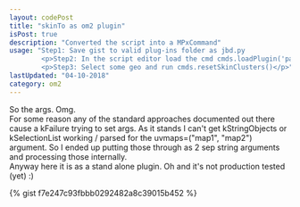 ```yaml
---
layout: codePost
title: "skinTo as om2 plugin"
isPost: true
description: "Converted the script into a MPxCommand"
usage: "Step1: Save gist to valid plug-ins folder as jbd.py
        <p>Step2: In the script editor load the cmd cmds.loadPlugin('pathTo/plugin.py')</p>
        <p>Step3: Select some geo and run cmds.resetSkinClusters()</p>"
lastUpdated: "04-10-2018"
category: om2
---
```

So the args. Omg.
<br>
For some reason any of the standard approaches documented out there cause a kFailure trying to set args.
As it stands I can't get kStringObjects or kSelectionList working / parsed for the uvmaps=("map1", "map2")
argument. So I ended up putting those through as 2 sep string arguments and processing those internally.
<br>
Anyway here it is as a stand alone plugin. Oh and it's not production tested (yet) :)

{% gist f7e247c93fbbb0292482a8c39015b452 %}
